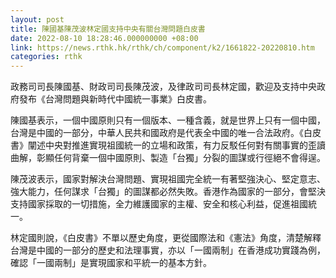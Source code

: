 ```yaml
---
layout: post
title: 陳國基陳茂波林定國支持中央有關台灣問題白皮書
date: 2022-08-10 18:28:46.000000000 +08:00
link: https://news.rthk.hk/rthk/ch/component/k2/1661822-20220810.htm
categories: rthk
---
```


政務司司長陳國基、財政司司長陳茂波，及律政司司長林定國，歡迎及支持中央政府發布《台灣問題與新時代中國統一事業》白皮書。

陳國基表示，一個中國原則只有一個版本、一種含義，就是世界上只有一個中國，台灣是中國的一部分，中華人民共和國政府是代表全中國的唯一合法政府。《白皮書》闡述中央對推進實現祖國統一的立場和政策，有力反駁任何對有關事實的歪讀曲解，彰顯任何背棄一個中國原則、製造「台獨」分裂的圖謀或行徑絕不會得逞。

陳茂波表示，國家對解決台灣問題、實現祖國完全統一有著堅強決心、堅定意志、強大能力，任何謀求「台獨」的圖謀都必然失敗。香港作為國家的一部分，會堅決支持國家採取的一切措施，全力維護國家的主權、安全和核心利益，促進祖國統一。

林定國則說，《白皮書》不單以歷史角度，更從國際法和《憲法》角度，清楚解釋台灣是中國的一部分的歷史和法理事實，亦以「一國兩制」在香港成功實踐為例，確認「一國兩制」是實現國家和平統一的基本方針。
